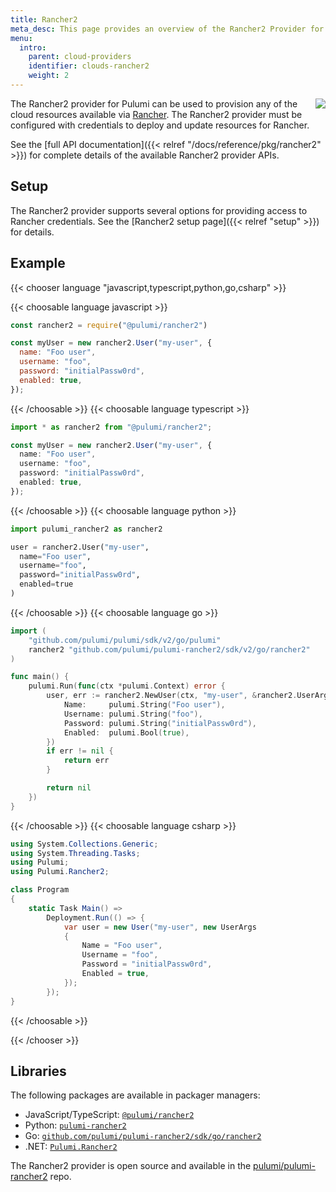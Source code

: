 ```yaml
---
title: Rancher2
meta_desc: This page provides an overview of the Rancher2 Provider for Pulumi.
menu:
  intro:
    parent: cloud-providers
    identifier: clouds-rancher2
    weight: 2
---
```


<img src="/logos/tech/rancher.svg" align="right" class="h-16 px-8 pb-4">

The Rancher2 provider for Pulumi can be used to provision any of the cloud resources available via [Rancher](https://rancher.com/).
The Rancher2 provider must be configured with credentials to deploy and update resources for Rancher.

See the [full API documentation]({{< relref "/docs/reference/pkg/rancher2" >}}) for complete details of the available Rancher2 provider APIs.

## Setup

The Rancher2 provider supports several options for providing access to Rancher credentials.  See the [Rancher2 setup page]({{< relref "setup" >}}) for details.

## Example

{{< chooser language "javascript,typescript,python,go,csharp" >}}

{{< choosable language javascript >}}

```javascript
const rancher2 = require("@pulumi/rancher2")

const myUser = new rancher2.User("my-user", {
  name: "Foo user",
  username: "foo",
  password: "initialPassw0rd",
  enabled: true,
});
```

{{< /choosable >}}
{{< choosable language typescript >}}

```typescript
import * as rancher2 from "@pulumi/rancher2";

const myUser = new rancher2.User("my-user", {
  name: "Foo user",
  username: "foo",
  password: "initialPassw0rd",
  enabled: true,
});
```

{{< /choosable >}}
{{< choosable language python >}}

```python
import pulumi_rancher2 as rancher2

user = rancher2.User("my-user",
  name="Foo user",
  username="foo",
  password="initialPassw0rd",
  enabled=true
)
```

{{< /choosable >}}
{{< choosable language go >}}

```go
import (
	"github.com/pulumi/pulumi/sdk/v2/go/pulumi"
	rancher2 "github.com/pulumi/pulumi-rancher2/sdk/v2/go/rancher2"
)

func main() {
	pulumi.Run(func(ctx *pulumi.Context) error {
		user, err := rancher2.NewUser(ctx, "my-user", &rancher2.UserArgs{
			Name:     pulumi.String("Foo user"),
			Username: pulumi.String("foo"),
			Password: pulumi.String("initialPassw0rd"),
			Enabled:  pulumi.Bool(true),
		})
		if err != nil {
			return err
		}

		return nil
	})
}
```

{{< /choosable >}}
{{< choosable language csharp >}}

```csharp
using System.Collections.Generic;
using System.Threading.Tasks;
using Pulumi;
using Pulumi.Rancher2;

class Program
{
    static Task Main() =>
        Deployment.Run(() => {
            var user = new User("my-user", new UserArgs
            {
                Name = "Foo user",
                Username = "foo",
                Password = "initialPassw0rd",
                Enabled = true,
            });
        });
}
```

{{< /choosable >}}

{{< /chooser >}}

## Libraries

The following packages are available in packager managers:

* JavaScript/TypeScript: [`@pulumi/rancher2`](https://www.npmjs.com/package/@pulumi/rancher2)
* Python: [`pulumi-rancher2`](https://pypi.org/project/pulumi-rancher2/)
* Go: [`github.com/pulumi/pulumi-rancher2/sdk/go/rancher2`](https://github.com/pulumi/pulumi-rancher2)
* .NET: [`Pulumi.Rancher2`](https://www.nuget.org/packages/Pulumi.Rancher2)

The Rancher2 provider is open source and available in the [pulumi/pulumi-rancher2](https://github.com/pulumi/pulumi-rancher2) repo.
